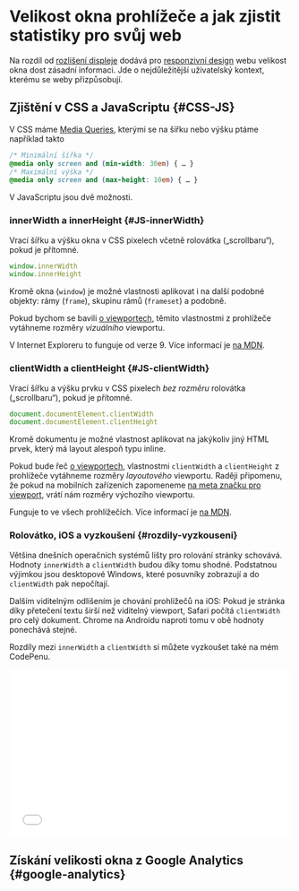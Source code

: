 # Velikost okna prohlížeče a jak zjistit statistiky pro svůj web

Na rozdíl od [rozlišení displeje](rozliseni-displeje.md) dodává pro [responzivní design](https://www.vzhurudolu.cz/responzivni-design) webu velikost okna dost zásadní informaci. Jde o nejdůležitější uživatelský kontext, kterému se weby přizpůsobují.


## Zjištění v CSS a JavaScriptu {#CSS-JS}

V CSS máme [Media Queries](css3-media-queries.md), kterými se na šířku nebo výšku ptáme například takto

```css
/* Minimální šířka */
@media only screen and (min-width: 30em) { … }
/* Maximální výška */
@media only screen and (max-height: 10em) { … }
```

V JavaScriptu jsou dvě možnosti.


### innerWidth a innerHeight {#JS-innerWidth}

Vrací šířku a výšku okna v CSS pixelech včetně rolovátka („scrollbaru“), pokud je přítomné. 

```js
window.innerWidth
window.innerHeight
```

Kromě okna (`window`) je možné vlastnosti aplikovat i na další podobné objekty: rámy (`frame`), skupinu rámů (`frameset`) a podobně.

Pokud bychom se bavili [o viewportech](viewport-mobily.md), těmito vlastnostmi z prohlížeče vytáhneme rozměry *vizuálního* viewportu.

V Internet Exploreru to funguje od verze 9. Více informací je [na MDN](https://developer.mozilla.org/en-US/docs/Web/API/Window/innerWidth).


### clientWidth a clientHeight {#JS-clientWidth}

Vrací šířku a výšku prvku v CSS pixelech *bez rozměru* rolovátka („scrollbaru“), pokud je přítomné. 

```js
document.documentElement.clientWidth
document.documentElement.clientHeight
```

Kromě dokumentu je možné vlastnost aplikovat na jakýkoliv jiný HTML prvek, který má layout alespoň typu inline.

Pokud bude řeč [o viewportech](viewport-mobily.md), vlastnostmi `clientWidth` a `clientHeight` z prohlížeče vytáhneme rozměry *layoutového* viewportu. Raději připomenu, že pokud na mobilních zařízeních zapomeneme [na meta značku pro viewport](viewport-meta.md), vrátí nám rozměry výchozího viewportu.

Funguje to ve všech prohlížečích. Více informací je [na MDN](https://developer.mozilla.org/en-US/docs/Web/API/Element/clientWidth).


### Rolovátko, iOS a vyzkoušení {#rozdily-vyzkouseni}

Většina dnešních operačních systémů lišty pro rolování stránky schovává. Hodnoty `innerWidth` a `clientWidth` budou díky tomu shodné. Podstatnou výjimkou jsou desktopové Windows, které posuvníky zobrazují a do `clientWidth` pak nepočítají.

Dalším viditelným odlišením je chování prohlížečů na iOS: Pokud je stránka díky přetečení textu širší než viditelný viewport, Safari počítá `clientWidth` pro celý dokument. Chrome na Androidu naproti tomu v obě hodnoty ponechává stejné.

Rozdíly mezi `innerWidth` a `clientWidth` si můžete vyzkoušet také na mém CodePenu.

<iframe height='300' scrolling='no' title='JavaScript: innerWidth vs. clientWidth' src='//codepen.io/machal/embed/rrXNWO/?height=300&theme-id=502&default-tab=js,result&embed-version=2' frameborder='no' allowtransparency='true' allowfullscreen='true' style='width: 100%;'>See the Pen <a href='https://codepen.io/machal/pen/rrXNWO/'>JavaScript: innerWidth vs. clientWidth</a> by Martin Michálek (<a href='https://codepen.io/machal'>@machal</a>) on <a href='https://codepen.io'>CodePen</a>.
</iframe> 


## Získání velikosti okna z Google Analytics {#google-analytics}








